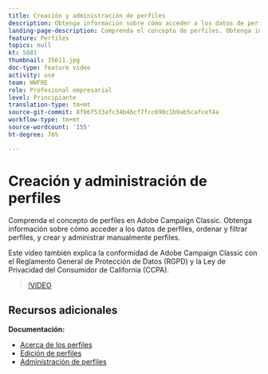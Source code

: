 ```yaml
---
title: Creación y administración de perfiles
description: Obtenga información sobre cómo acceder a los datos de perfiles, ordenar y filtrar perfiles, y crear y administrar manualmente perfiles. Comprenda el cumplimiento del Reglamento General de Protección de Datos (RGPD) y la Ley de Privacidad del Consumidor de California (CCPA).
landing-page-description: Comprenda el concepto de perfiles. Obtenga información sobre cómo acceder a los datos de perfiles, ordenar y filtrar perfiles, y crear y administrar manualmente perfiles. Obtenga información sobre el RGPD y la CCPA.
feature: Perfiles
topics: null
kt: 5081
thumbnail: 35611.jpg
doc-type: feature video
activity: use
team: WWFRE
role: Profesional empresarial
level: Principiante
translation-type: tm+mt
source-git-commit: 8f06f533afc34b4bcf7fcc690c1b9ab5cafcef4a
workflow-type: tm+mt
source-wordcount: '155'
ht-degree: 76%

---
```



# Creación y administración de perfiles

Comprenda el concepto de perfiles en Adobe Campaign Classic. Obtenga información sobre cómo acceder a los datos de perfiles, ordenar y filtrar perfiles, y crear y administrar manualmente perfiles.

Este vídeo también explica la conformidad de Adobe Campaign Classic con el Reglamento General de Protección de Datos (RGPD) y la Ley de Privacidad del Consumidor de California (CCPA).

>[!VIDEO](https://video.tv.adobe.com/v/35611?quality=12)

## Recursos adicionales

**Documentación:**

* [Acerca de los perfiles](https://docs.adobe.com/content/help/es-ES/campaign-classic/using/getting-started/profile-management/about-profiles.html)
* [Edición de perfiles](https://docs.adobe.com/content/help/en/campaign-classic/using/getting-started/profile-management/editing-a-profile.html)
* [Administración de perfiles](https://docs.adobe.com/content/help/en/campaign-classic/using/getting-started/profile-management/adding-profiles.html)
